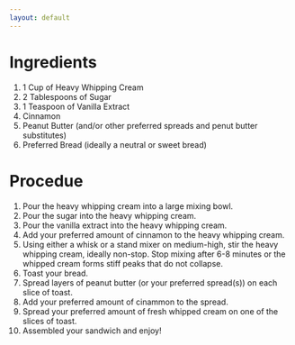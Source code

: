 ```yaml
---
layout: default
---
```


# Ingredients

1. 1 Cup of Heavy Whipping Cream
2. 2 Tablespoons of Sugar
3. 1 Teaspoon of Vanilla Extract
4. Cinnamon
5. Peanut Butter (and/or other preferred spreads and penut butter substitutes)
6. Preferred Bread (ideally a neutral or sweet bread)

# Procedue

1. Pour the heavy whipping cream into a large mixing bowl.
2. Pour the sugar into the heavy whipping cream.
3. Pour the vanilla extract into the heavy whipping cream.
4. Add your preferred amount of cinnamon to the heavy whipping cream.
5. Using either a whisk or a stand mixer on medium-high, stir the heavy whipping cream, ideally non-stop. Stop mixing after 6-8 minutes or the whipped cream forms stiff peaks that do not collapse.
6. Toast your bread.
7. Spread layers of peanut butter (or your preferred spread(s)) on each slice of toast.
8. Add your preferred amount of cinammon to the spread.
9. Spread your preferred amount of fresh whipped cream on one of the slices of toast.
10. Assembled your sandwich and enjoy! 